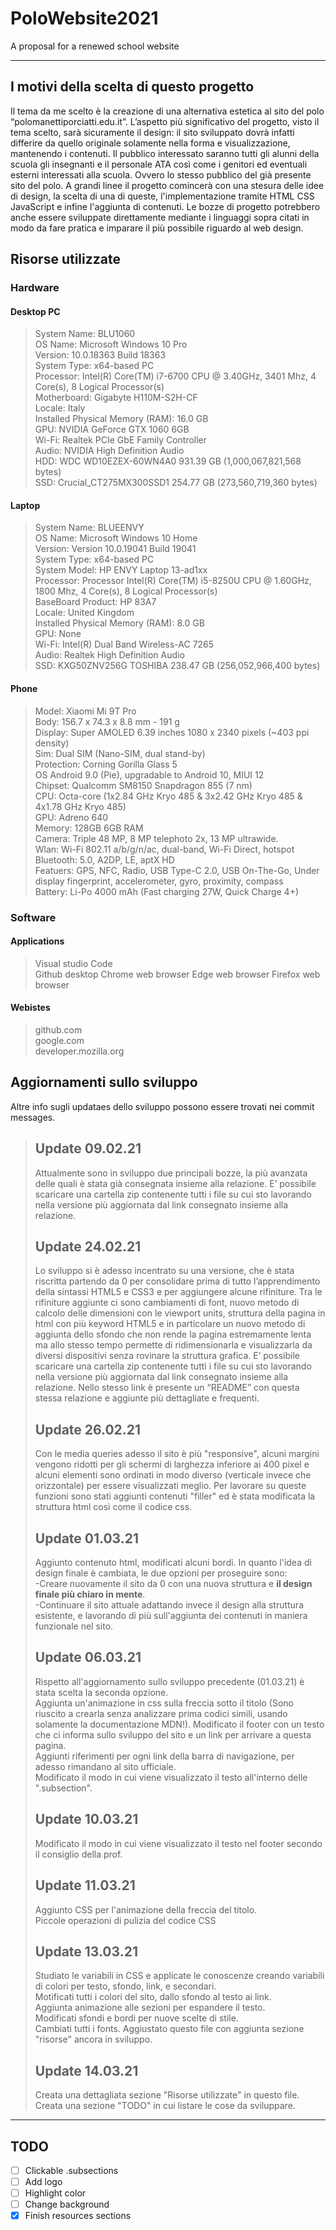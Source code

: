 # PoloWebsite2021

 A proposal for a renewed school website

***

## I motivi della scelta di questo progetto

  Il tema da me scelto è la creazione di una alternativa estetica al sito del polo “polomanettiporciatti.edu.it”.
  L’aspetto più significativo del progetto, visto il tema scelto, sarà sicuramente il design: il sito sviluppato dovrà infatti differire da quello originale solamente nella forma e visualizzazione, mantenendo i contenuti.
  Il pubblico interessato saranno tutti gli alunni della scuola gli insegnanti e il personale ATA così come i genitori ed eventuali esterni interessati alla scuola. Ovvero lo stesso pubblico del già presente sito del polo.
  A grandi linee il progetto comincerà con una stesura delle idee di design, la scelta di una di queste, l'implementazione tramite HTML CSS JavaScript e infine l'aggiunta di contenuti.
  Le bozze di progetto potrebbero anche essere sviluppate direttamente mediante i linguaggi sopra citati in modo da fare pratica e imparare il più possibile riguardo al web design.

## Risorse utilizzate

### Hardware

#### Desktop PC
>
> System Name: BLU1060  
> OS Name: Microsoft Windows 10 Pro  
> Version: 10.0.18363 Build 18363  
> System Type: x64-based PC  
> Processor: Intel(R) Core(TM) i7-6700 CPU @ 3.40GHz, 3401 Mhz, 4 Core(s), 8 Logical Processor(s)  
> Motherboard: Gigabyte H110M-S2H-CF  
> Locale: Italy  
> Installed Physical Memory (RAM): 16.0 GB  
> GPU: NVIDIA GeForce GTX 1060 6GB  
> Wi-Fi: Realtek PCIe GbE Family Controller  
> Audio: NVIDIA High Definition Audio  
> HDD: WDC WD10EZEX-60WN4A0 931.39 GB (1,000,067,821,568 bytes)  
> SSD: Crucial_CT275MX300SSD1 254.77 GB (273,560,719,360 bytes)  
>
#### Laptop
>
> System Name: BLUEENVY  
> OS Name: Microsoft Windows 10 Home  
> Version: Version 10.0.19041 Build 19041  
> System Type: x64-based PC  
> System Model: HP ENVY Laptop 13-ad1xx  
> Processor: Processor Intel(R) Core(TM) i5-8250U CPU @ 1.60GHz, 1800 Mhz, 4 Core(s), 8 Logical Processor(s)  
> BaseBoard Product: HP 83A7  
> Locale: United Kingdom  
> Installed Physical Memory (RAM): 8.0 GB  
> GPU: None  
> Wi-Fi: Intel(R) Dual Band Wireless-AC 7265  
> Audio: Realtek High Definition Audio  
> SSD: KXG50ZNV256G TOSHIBA 238.47 GB (256,052,966,400 bytes)  
>
#### Phone
>
> Model: Xiaomi Mi 9T Pro  
> Body: 156.7 x 74.3 x 8.8 mm - 191 g  
> Display:  Super AMOLED 6.39 inches 1080 x 2340 pixels (~403 ppi density)  
> Sim: Dual SIM (Nano-SIM, dual stand-by)  
> Protection: Corning Gorilla Glass 5  
> OS Android 9.0 (Pie), upgradable to Android 10, MIUI 12  
> Chipset: Qualcomm SM8150 Snapdragon 855 (7 nm)  
> CPU: Octa-core (1x2.84 GHz Kryo 485 & 3x2.42 GHz Kryo 485 & 4x1.78 GHz Kryo 485)  
> GPU: Adreno 640  
> Memory: 128GB 6GB RAM  
> Camera: Triple 48 MP, 8 MP telephoto 2x, 13 MP ultrawide.  
> Wlan: Wi-Fi 802.11 a/b/g/n/ac, dual-band, Wi-Fi Direct, hotspot  
> Bluetooth: 5.0, A2DP, LE, aptX HD  
> Featuers: GPS, NFC, Radio, USB Type-C 2.0, USB On-The-Go, Under display fingerprint, accelerometer, gyro, proximity, compass  
> Battery: Li-Po 4000 mAh (Fast charging 27W, Quick Charge 4+)  
>

### Software

#### Applications
>
> Visual studio Code  
> Github desktop
> Chrome web browser
> Edge web browser
> Firefox web browser
>
#### Webistes
>
> github.com  
> google.com  
> developer.mozilla.org

## Aggiornamenti sullo sviluppo

Altre info sugli updataes dello sviluppo possono essere trovati nei commit messages.

> ## Update 09.02.21
>
> Attualmente sono in sviluppo due principali bozze, la più avanzata delle quali è stata già consegnata insieme alla relazione.
> E’ possibile scaricare una cartella zip contenente tutti i file su cui sto lavorando nella versione più aggiornata dal link consegnato insieme alla relazione.
>
> ## Update 24.02.21
>
> Lo sviluppo si è adesso incentrato su una versione, che è stata riscritta partendo da 0 per consolidare prima di tutto l’apprendimento della sintassi HTML5 e CSS3 e per aggiungere alcune rifiniture.
> Tra le rifiniture aggiunte ci sono cambiamenti di font, nuovo metodo di calcolo delle dimensioni con le viewport units, struttura della pagina in html con più keyword HTML5 e in particolare un nuovo metodo di aggiunta dello sfondo che non rende la pagina estremamente lenta ma allo stesso tempo permette di ridimensionarla e visualizzarla da diversi dispositivi senza rovinare la struttura grafica.
> E’ possibile scaricare una cartella zip contenente tutti i file su cui sto lavorando nella versione più aggiornata dal link consegnato insieme alla relazione. Nello stesso link è presente un “README” con questa stessa relazione e aggiunte più dettagliate e frequenti.
>
> ## Update 26.02.21
>
> Con le media queries adesso il sito è più "responsive", alcuni margini vengono ridotti per gli schermi di larghezza inferiore ai 400 pixel e alcuni elementi sono ordinati in modo diverso (verticale invece che orizzontale) per essere visualizzati meglio. Per lavorare su queste funzioni sono stati aggiunti contenuti "filler" ed è stata modificata la struttura html così come il codice css.
>
> ## Update 01.03.21
>
> Aggiunto contenuto html, modificati alcuni bordi. In quanto l'idea di design finale è cambiata, le due opzioni per proseguire sono:  
> -Creare nuovamente il sito da 0 con una nuova struttura e **il design finale più chiaro in mente**.  
> -Continuare il sito attuale adattando invece il design alla struttura esistente, e lavorando di più sull'aggiunta dei contenuti in maniera funzionale nel sito.
>
> ## Update 06.03.21
>
> Rispetto all'aggiornamento sullo sviluppo precedente (01.03.21) è stata scelta la seconda opzione.  
> Aggiunta un'animazione in css sulla freccia sotto il titolo (Sono riuscito a crearla senza analizzare prima codici simili, usando solamente la documentazione MDN!).
> Modificato il footer con un testo che ci informa sullo sviluppo del sito e un link per arrivare a questa pagina.  
> Aggiunti riferimenti per ogni link della barra di navigazione, per adesso rimandano al sito ufficiale.  
> Modificato il modo in cui viene visualizzato il testo all'interno delle ".subsection".
>
> ## Update 10.03.21
>
> Modificato il modo in cui viene visualizzato il testo nel footer secondo il consiglio della prof.
>
> ## Update 11.03.21
>
> Aggiunto CSS per l'animazione della freccia del titolo.  
> Piccole operazioni di pulizia del codice CSS
>
> ## Update 13.03.21
>
> Studiato le variabili in CSS e applicate le conoscenze creando variabili di colori per testo, sfondo, link, e secondari.  
> Motificati tutti i colori del sito, dallo sfondo al testo ai link.  
> Aggiunta animazione alle sezioni per espandere il testo.  
> Modificati sfondi e bordi per nuove scelte di stile.  
> Cambiati tutti i fonts.
> Aggiustato questo file con aggiunta sezione "risorse" ancora in sviluppo.  
>
> ## Update 14.03.21
>
> Creata una dettagliata sezione "Risorse utilizzate" in questo file.
> Creata una sezione "TODO" in cui listare le cose da sviluppare.
>
***

## TODO

- [ ] Clickable .subsections  
- [ ] Add logo  
- [ ] Highlight color  
- [ ] Change background  
- [x] Finish resources sections
